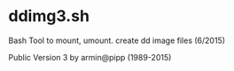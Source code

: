 # ddimg3.sh

Bash Tool to mount, umount. create dd image files (6/2015)

Public Version 3 by armin@pipp (1989-2015)
